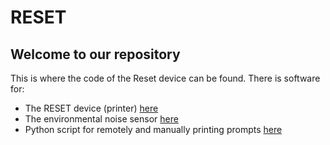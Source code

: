 # RESET

## Welcome to our repository
This is where the code of the Reset device can be found. 
There is software for:
* The RESET device (printer) [here](https://github.com/GeertBoer/reset/tree/main/Printer)
* The environmental noise sensor [here](https://github.com/GeertBoer/reset/tree/main/OocsiSound)
* Python script for remotely and manually printing prompts [here](https://github.com/GeertBoer/reset/tree/main/pythonoocsi)
